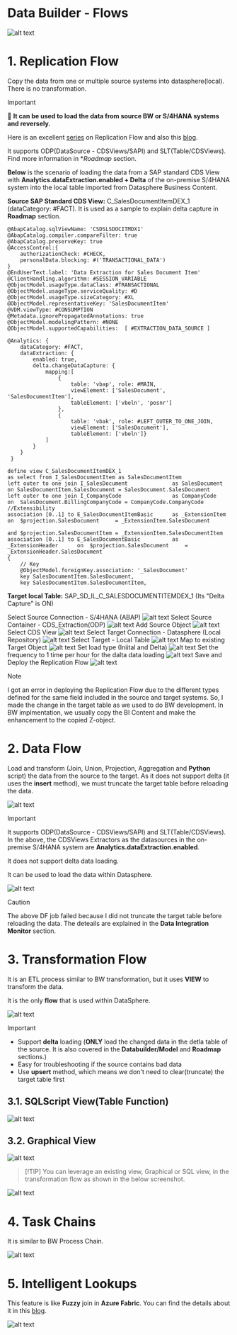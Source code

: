#  Data Builder - Flows

![alt text](/DataBuilder/images/Flows.png?raw=true)

# 1. Replication Flow 

Copy the data from one or multiple source systems into datasphere(local). There is no transformation.

> [!IMPORTANT] 
>🚩  **It can be used to load the data from source BW or S/4HANA systems and reversely.**
> 
> Here is an excellent [series](https://community.sap.com/t5/technology-blogs-by-sap/replication-flow-blog-series-part-1-overview/ba-p/13581472) on Replication Flow and also this [blog](https://community.sap.com/t5/technology-blogs-by-members/sap-datasphere-replication-flow-delta-functionality/ba-p/13927903).
>
> It supports ODP(DataSource - CDSViews/SAPI) and SLT(Table/CDSViews). Find more information in **Roadmap* section.

**Below** is the scenario of loading the data from a SAP standard CDS View with **Analytics.dataExtraction.enabled + Delta** of the on-premise S/4HANA system into the local table imported from Datasphere Business Content.

**Source SAP Standard CDS View:** C_SalesDocumentItemDEX_1 (dataCategory: #FACT). It is used as a sample to explain delta capture in **Roadmap** section.

```
@AbapCatalog.sqlViewName: 'CSDSLSDOCITMDX1'
@AbapCatalog.compiler.compareFilter: true
@AbapCatalog.preserveKey: true
@AccessControl:{
    authorizationCheck: #CHECK,
    personalData.blocking: #('TRANSACTIONAL_DATA')
}
@EndUserText.label: 'Data Extraction for Sales Document Item'
@ClientHandling.algorithm: #SESSION_VARIABLE
@ObjectModel.usageType.dataClass: #TRANSACTIONAL
@ObjectModel.usageType.serviceQuality: #D
@ObjectModel.usageType.sizeCategory: #XL
@ObjectModel.representativeKey: 'SalesDocumentItem'
@VDM.viewType: #CONSUMPTION
@Metadata.ignorePropagatedAnnotations: true
@ObjectModel.modelingPattern: #NONE
@ObjectModel.supportedCapabilities:  [ #EXTRACTION_DATA_SOURCE ]

@Analytics: {
    dataCategory: #FACT,
    dataExtraction: {
        enabled: true,
        delta.changeDataCapture: {
            mapping:[
                {
                    table: 'vbap', role: #MAIN,
                    viewElement: ['SalesDocument', 'SalesDocumentItem'],
                    tableElement: ['vbeln', 'posnr']
                },
                {
                    table: 'vbak', role: #LEFT_OUTER_TO_ONE_JOIN,
                    viewElement: ['SalesDocument'],
                    tableElement: ['vbeln']}
            ]
        }
    }
 }

define view C_SalesDocumentItemDEX_1
as select from I_SalesDocumentItem as SalesDocumentItem
left outer to one join I_SalesDocument              as SalesDocument          on SalesDocumentItem.SalesDocument = SalesDocument.SalesDocument
left outer to one join I_CompanyCode                as CompanyCode            on  SalesDocument.BillingCompanyCode = CompanyCode.CompanyCode
//Extensibility
association [0..1] to E_SalesDocumentItemBasic      as _ExtensionItem         on  $projection.SalesDocument     = _ExtensionItem.SalesDocument
                                                                              and $projection.SalesDocumentItem = _ExtensionItem.SalesDocumentItem
association [0..1] to E_SalesDocumentBasic          as  _ExtensionHeader      on  $projection.SalesDocument     = _ExtensionHeader.SalesDocument
{
    // Key
    @ObjectModel.foreignKey.association: '_SalesDocument'
    key SalesDocumentItem.SalesDocument,
    key SalesDocumentItem.SalesDocumentItem,
```
    
**Target local Table:** SAP_SD_IL_C_SALESDOCUMENTITEMDEX_1 (Its "Delta Capture" is ON)

Select Source Connection - S/4HANA (ABAP)
![alt text](/DataBuilder/images/RF1.png?raw=true)
Select Source Container - CDS_Extraction(ODP)
![alt text](/DataBuilder/images/RF2.png?raw=true)
Add Source Object
![alt text](/DataBuilder/images/RF3.png?raw=true)
Select CDS View
![alt text](/DataBuilder/images/RF4.png?raw=true)
Select Target Connection - Datasphere (Local Repository)
![alt text](/DataBuilder/images/RF5.png?raw=true)
Select Target - Local Table
![alt text](/DataBuilder/images/RF6.png?raw=true)
Map to existing Target Object
![alt text](/DataBuilder/images/RF7.png?raw=true)
Set load type (Iniital and Delta) 
![alt text](/DataBuilder/images/RF8.png?raw=true)
Set the frequency to 1 time per hour for the dalta data loading
![alt text](/DataBuilder/images/RF9.png?raw=true)
Save and Deploy the Replication Flow 
![alt text](/DataBuilder/images/Deploy_Error.png?raw=true)
> [!Note] 
> I got an error in deploying the Replication Flow due to the different types defined for the same field included in the source and target systems. So, I made the change in the target table as we used to do BW development. In BW implmentation, we usually copy the BI Content and make the enhancement to the copied Z-object.
>

# 2. Data Flow 

Load and transform (Join, Union, Projection, Aggregation and **Python** script) the data from the source to the target. As it does not support delta (it uses the **insert** method), we must truncate the target table before reloading the data.

![alt text](/DataBuilder/images/DF_CDS.png?raw=true)

> [!IMPORTANT]
> It supports ODP(DataSource - CDSViews/SAPI) and SLT(Table/CDSViews). In the above, the CDSViews Extractors as the datasources in the on-premise S/4HANA system are **Analytics.dataExtraction.enabled**.
> 
> It does not support delta data loading.
>
> It can be used to load the data within Datasphere.


![alt text](/DataBuilder/images/Flow_DF.png?raw=true)

> [!CAUTION]
> The above DF job failed because I did not truncate the target table before reloading the data. The deteails are explained in the **Data Integration Monitor** section.
 
# 3. Transformation Flow 

It is an ETL process similar to BW transformation, but it uses **VIEW** to transform the data.

It is the only **flow** that is used within DataSphere.

![alt text](/DataBuilder/images/Flow_TF1.png?raw=true)

> [!IMPORTANT] 
> - Support **delta** loading (**ONLY** load the changed data in the detla table of the source. It is also covered in the **Databuilder/Model** and **Roadmap** sections.)  
> - Easy for troubleshooting if the source contains bad data
> - Use **upsert** method, which means we don't need to clear(truncate) the target table first

## 3.1. SQLScript View(Table Function)

![alt text](/DataBuilder/images/Flow_TF2.png?raw=true)

## 3.2. Graphical View

![alt text](/DataBuilder/images/Flow_GV1.png?raw=true)
>  [!TIP]
> You can leverage an existing view, Graphical or SQL view, in the transformation flow as shown in the below screenshot.

![alt text](/DataBuilder/images/Flow_GV2.png?raw=true)

# 4. Task Chains

It is similar to BW Process Chain. 

![alt text](/DataBuilder/images/Flow_TaskChains.png?raw=true)

# 5. Intelligent Lookups

This feature is like **Fuzzy** join in **Azure Fabric**. You can find the details about it in this [blog]( https://community.sap.com/t5/technology-blogs-by-sap/sap-datasphere-intelligent-lookup-series-what-is-a-fuzzy-match-and-why/ba-p/13558732).

![alt text](/DataBuilder/images/Flow_InetLookups.png?raw=true)


